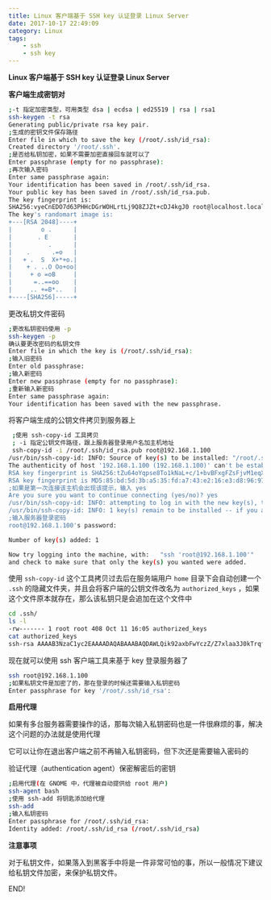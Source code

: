 ```yaml
---
title: Linux 客户端基于 SSH key 认证登录 Linux Server
date: 2017-10-17 22:49:09
category: Linux
tags:
	- ssh
	- ssh key
---
```


**Linux 客户端基于 SSH key 认证登录 Linux Server**



**客户端生成密钥对**

```sh
;-t 指定加密类型，可用类型 dsa | ecdsa | ed25519 | rsa | rsa1
ssh-keygen -t rsa
Generating public/private rsa key pair.
;生成的密钥文件保存路径
Enter file in which to save the key (/root/.ssh/id_rsa): 
Created directory '/root/.ssh'.
;是否给私钥加密，如果不需要加密直接回车就可以了
Enter passphrase (empty for no passphrase): 
;再次输入密码
Enter same passphrase again: 
Your identification has been saved in /root/.ssh/id_rsa.
Your public key has been saved in /root/.ssh/id_rsa.pub.
The key fingerprint is:
SHA256:vyeCnEDO7d63PHHcDGrWOHLrtLj9Q8ZJZt+cDJ4kgJ0 root@localhost.localdomain
The key's randomart image is:
+---[RSA 2048]----+
|        o .      |
|       . E       |
|          .      |
|    .      .=o   |
|   + .  S  X+*+o.|
|    + . ..O Oo+oo|
|     + o =oB     |
|      =..==oo    |
|     .. +=B*..   |
+----[SHA256]-----+
```

更改私钥文件密码

```sh
;更改私钥密码使用 -p
ssh-keygen -p
确认要更改密码的私钥文件
Enter file in which the key is (/root/.ssh/id_rsa): 
;输入旧密码
Enter old passphrase: 
;输入新密码
Enter new passphrase (empty for no passphrase): 
;重新输入新密码
Enter same passphrase again: 
Your identification has been saved with the new passphrase.
```



将客户端生成的公钥文件拷贝到服务器上

```sh
 ;使用 ssh-copy-id 工具拷贝
 ; -i 指定公钥文件路径，跟上服务器登录用户名加主机地址
 ssh-copy-id -i /root/.ssh/id_rsa.pub root@192.168.1.100
/usr/bin/ssh-copy-id: INFO: Source of key(s) to be installed: "/root/.ssh/id_rsa.pub"
The authenticity of host '192.168.1.100 (192.168.1.100)' can't be established.
RSA key fingerprint is SHA256:tZu64oYqpse8To1kNaL+c/1+bvBFxgFZsFjvM1eqXBg.
RSA key fingerprint is MD5:85:bd:5d:3b:a5:35:fd:a7:43:e2:16:e3:d8:96:97:51.
;如果是第一次连接该主机会出现该提示，输入 yes
Are you sure you want to continue connecting (yes/no)? yes
/usr/bin/ssh-copy-id: INFO: attempting to log in with the new key(s), to filter out any that are already installed
/usr/bin/ssh-copy-id: INFO: 1 key(s) remain to be installed -- if you are prompted now it is to install the new keys
;输入服务器登录密码
root@192.168.1.100's password: 

Number of key(s) added: 1

Now try logging into the machine, with:   "ssh 'root@192.168.1.100'"
and check to make sure that only the key(s) you wanted were added.

```

使用 `ssh-copy-id` 这个工具拷贝过去后在服务端用户 `home` 目录下会自动创建一个 `.ssh` 的隐藏文件夹，并且会将客户端的公钥文件改名为 `authorized_keys` ，如果这个文件原本就存在，那么该私钥只是会追加在这个文件中

```sh
cd .ssh/
ls -l
-rw------- 1 root root 408 Oct 11 16:05 authorized_keys
cat authorized_keys 
ssh-rsa AAAAB3NzaC1yc2EAAAADAQABAAABAQDAWLQik92axbFwYczZ/Z7xlaa3J0kTrqf8wzU8NQi07D4YkYAJVMqtotzIf1E4koOJ9v5yw4JbVLY/Fc9/KD3xvW8lHyoZkUdHr3XH9D8/AYQ92Va/tUlCfvxNR7ozo6MyfbAYrVnpHuwqdR6+q6347W/dJheTABkuh7uQ9n0pdEBWOZyuTSFanj8PydfU2aSGSYz7QBkaEDyJGsP5V7R9SH3YAVM1sQGWaaAzbBON2RuaQhrZH8DO4xZ+KPW+tifpuWyNIEL8jF18lb2qQH972lUW5VtHtMrPFJOPUFNs06NCcYoQUSmlLxKc78enMEsf0/kin3lOvWFsUusd2bxf root@localhost.localdomain
```

现在就可以使用 ssh 客户端工具来基于 key 登录服务器了

```sh
ssh root@192.168.1.100
;如果私钥文件是加密了的，那在登录的时候还需要输入私钥密码
Enter passphrase for key '/root/.ssh/id_rsa': 
```

**启用代理**

如果有多台服务器需要操作的话，那每次输入私钥密码也是一件很麻烦的事，解决这个问题的办法就是使用代理

它可以让你在退出客户端之前不再输入私钥密码，但下次还是需要输入密码的

验证代理（authentication agent）保密解密后的密钥

```sh
;启用代理(在 GNOME 中，代理被自动提供给 root 用户)
ssh-agent bash
;使用 ssh-add 将钥匙添加给代理
ssh-add 
;输入私钥密码
Enter passphrase for /root/.ssh/id_rsa: 
Identity added: /root/.ssh/id_rsa (/root/.ssh/id_rsa)
```



**注意事项**

对于私钥文件，如果落入到黑客手中将是一件非常可怕的事，所以一般情况下建议给私钥文件加密，来保护私钥文件。



END!